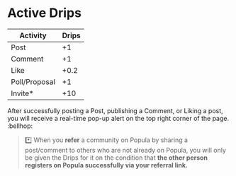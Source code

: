 # Active Drips

| Activity      | Drips |
| ------------- | ----- |
| Post          | +1    |
| Comment       | +1    |
| Like          | +0.2  |
| Poll/Proposal | +1    |
| Invite\*      | +10   |

After successfully posting a Post, publishing a Comment, or Liking a post, you will receive a real-time pop-up alert on the top right corner of the page. :bellhop:

> \*️⃣ When you **refer** a community on Popula by sharing a post/comment to others who are not already on Popula, you will only be given the Drips for it on the condition that **the other person registers on Popula successfully via your referral link.**
